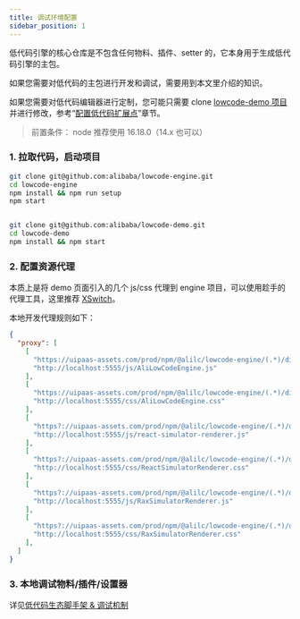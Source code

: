 ```yaml
---
title: 调试环境配置
sidebar_position: 1
---
```

低代码引擎的核心仓库是不包含任何物料、插件、setter 的，它本身用于生成低代码引擎的主包。

如果您需要对低代码的主包进行开发和调试，需要用到本文里介绍的知识。

如果您需要对低代码编辑器进行定制，您可能只需要 clone [lowcode-demo 项目](https://github.com/alibaba/lowcode-demo)并进行修改，参考“[配置低代码扩展点](/site/docs/guide/expand/editor/summary)”章节。

> 前置条件：
> node 推荐使用 16.18.0（14.x 也可以）

### 1. 拉取代码，启动项目
```bash
git clone git@github.com:alibaba/lowcode-engine.git
cd lowcode-engine
npm install && npm run setup
npm start


git clone git@github.com:alibaba/lowcode-demo.git
cd lowcode-demo
npm install && npm start
```

### 2. 配置资源代理
本质上是将 demo 页面引入的几个 js/css 代理到 engine 项目，可以使用趁手的代理工具，这里推荐 [XSwitch](https://chrome.google.com/webstore/detail/xswitch/idkjhjggpffolpidfkikidcokdkdaogg?hl=en-US)。

本地开发代理规则如下：
```json
{
  "proxy": [
    [
      "https://uipaas-assets.com/prod/npm/@alilc/lowcode-engine/(.*)/dist/js/engine-core.js",
      "http://localhost:5555/js/AliLowCodeEngine.js"
    ],
    [
      "https://uipaas-assets.com/prod/npm/@alilc/lowcode-engine/(.*)/dist/css/engine-core.css",
      "http://localhost:5555/css/AliLowCodeEngine.css"
    ],
    [
      "https?://uipaas-assets.com/prod/npm/@alilc/lowcode-engine/(.*)/dist/js/react-simulator-renderer.js",
      "http://localhost:5555/js/react-simulator-renderer.js"
    ],
    [
      "https?://uipaas-assets.com/prod/npm/@alilc/lowcode-engine/(.*)/dist/css/react-simulator-renderer.css",
      "http://localhost:5555/css/ReactSimulatorRenderer.css"
    ],
    [
      "https?://uipaas-assets.com/prod/npm/@alilc/lowcode-engine/(.*)/dist/js/rax-simulator-renderer.js",
      "http://localhost:5555/js/RaxSimulatorRenderer.js"
    ],
    [
      "https?://uipaas-assets.com/prod/npm/@alilc/lowcode-engine/(.*)/dist/css/rax-simulator-renderer.css",
      "http://localhost:5555/css/RaxSimulatorRenderer.css"
    ],
  ]
}
```

### 3. 本地调试物料/插件/设置器

详见[低代码生态脚手架 & 调试机制](/site/docs/guide/expand/editor/cli)

